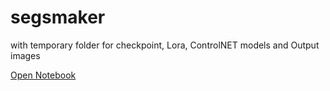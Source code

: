 # segsmaker
with temporary folder for checkpoint, Lora, ControlNET models and Output images

[Open Notebook](https://studiolab.sagemaker.aws/import/github/pantat88/segsmaker/blob/main/Segsmaker.ipynb)
